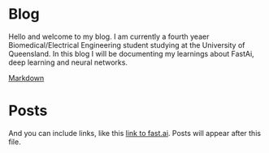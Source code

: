 # Blog

Hello and welcome to my blog. I am currently a fourth yeaer Biomedical/Electrical Engineering student studying at the University of Queensland. In this blog I will be documenting my learnings about FastAi, deep learning and neural networks.

[Markdown](https://guides.github.com/features/mastering-markdown/)



# Posts

And you can include links, like this [link to fast.ai](https://www.fast.ai). Posts will appear after this file. 
